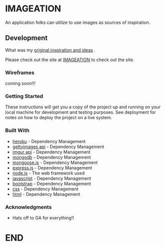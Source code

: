 # IMAGEATION

An application folks can utilize to use images as sources of inspiration. 

## Development

What was my [ original inspiration and ideas](https://trello.com/b/bLHtwlxQ/imagination) .

Please check out the site at [IMAGEATION](https://github.com/middtown/Imageation.git) to check out the site. 

### Wireframes

coming soon!!!

### Getting Started

These instructions will get you a copy of the project up and running on your local machine for development and testing purposes. See deployment for notes on how to deploy the project on a live system.

### Built With
* [heroku](https://www.heroku.com/home) - Dependency Management
* [gettyimages api](http://developers.gettyimages.com/en/) - Dependency Management
* [imgur api](https://api.imgur.com) - Dependency Management
* [mongodb](https://www.mongodb.com) - Dependency Management
* [mongoose.js](http://mongoosejs.com/index.html) - Dependency Management
* [express.js](https://expressjs.com) - Dependency Management
* [node.js](https://nodejs.org/en/) - The web framework used
* [javascript](https://developer.mozilla.org/en-US/docs/Web/JavaScript) - Dependency Management
* [bootstrap](http://getbootstrap.comc) - Dependency Management
* [css](https://developer.mozilla.org/en-US/docs/Web/CSS) - Dependency Management
* [html](https://developer.mozilla.org/en-US/docs/Web/HTML) - Dependency Management

### Acknowledgments

* Hats off to GA for everything!!

# END
